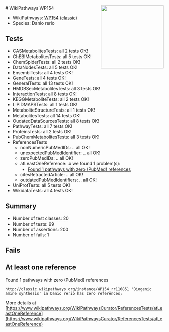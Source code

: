 <img style="float: right; width: 200px" src="https://upload.wikimedia.org/wikipedia/commons/thumb/8/83/Wplogo_with_text_500.png/640px-Wplogo_with_text_500.png" />
# WikiPathways WP154

* WikiPathways: [WP154](https://wikipathways.org/pathways/WP154) ([classic](https://classic.wikipathways.org/instance/WP154))
* Species: Danio rerio
## Tests
* CASMetabolitesTests: all 2 tests OK!
* ChEBIMetabolitesTests: all 5 tests OK!
* ChemSpiderTests: all 2 tests OK!
* DataNodesTests: all 5 tests OK!
* EnsemblTests: all 4 tests OK!
* GeneTests: all 4 tests OK!
* GeneralTests: all 13 tests OK!
* HMDBSecMetabolitesTests: all 3 tests OK!
* InteractionTests: all 8 tests OK!
* KEGGMetaboliteTests: all 2 tests OK!
* LIPIDMAPSTests: all 1 tests OK!
* MetaboliteStructureTests: all 1 tests OK!
* MetabolitesTests: all 14 tests OK!
* OudatedDataSourcesTests: all 8 tests OK!
* PathwayTests: all 7 tests OK!
* ProteinsTests: all 2 tests OK!
* PubChemMetabolitesTests: all 3 tests OK!
* ReferencesTests
    * nonNumericPubMedIDs: .. all OK!
    * unexpectedPubMedIdentifier: .. all OK!
    * zeroPubMedIDs: .. all OK!
    * atLeastOneReference: .x we found 1 problem(s):
        * [Found 1 pathways with zero (PubMed) references](#d0a459f0)
    * citesRetractedArticle: .. all OK!
    * outdatedPubMedIdentifiers: .. all OK!
* UniProtTests: all 5 tests OK!
* WikidataTests: all 4 tests OK!


## Summary

* Number of test classes: 20
* Number of tests: 99
* Number of assertions: 200
* Number of fails: 1

## Fails

<a name="d0a459f0" />

## At least one reference

Found 1 pathways with zero (PubMed) references
```
http://classic.wikipathways.org/instance/WP154_rr116851 'Biogenic amine synthesis' in Danio rerio has zero references; 
```

More details at [https://www.wikipathways.org/WikiPathwaysCurator/ReferencesTests/atLeastOneReference](https://www.wikipathways.org/WikiPathwaysCurator/ReferencesTests/atLeastOneReference)

